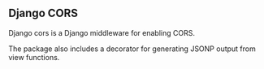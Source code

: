 ## Django CORS

Django cors is a Django middleware for enabling CORS.

The package also includes a decorator for generating JSONP output from view
functions.
